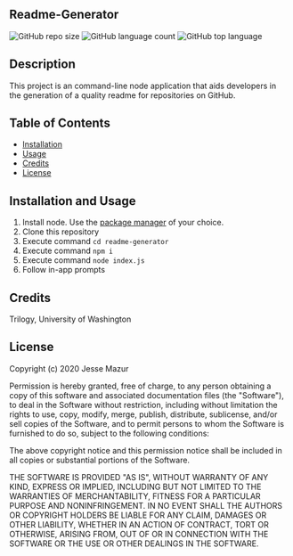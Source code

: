 ## Readme-Generator
![GitHub repo size](https://img.shields.io/github/repo-size/JMantis0/readme-generator)  ![GitHub language count](https://img.shields.io/github/languages/count/JMantis0/readme-generator)  ![GitHub top language](https://img.shields.io/github/languages/top/JMantis0/readme-generator)
## Description

This project is an command-line node application that aids developers in the generation of a quality readme for repositories on GitHub.

## Table of Contents

* [Installation](#installation)
* [Usage](#usage)
* [Credits](#credits)
* [License](#license)

## Installation and Usage

1) Install node.  Use the [package manager][] of your choice.
2) Clone this repository
3) Execute command `cd readme-generator`
4) Execute command `npm i`
5) Execute command `node index.js`
6) Follow in-app prompts

[package manager]: https://nodejs.org/en/download/package-manager/

## Credits

Trilogy, University of Washington

## License

Copyright (c) 2020 Jesse Mazur

Permission is hereby granted, free of charge, to any person obtaining a copy
of this software and associated documentation files (the "Software"), to deal
in the Software without restriction, including without limitation the rights
to use, copy, modify, merge, publish, distribute, sublicense, and/or sell
copies of the Software, and to permit persons to whom the Software is
furnished to do so, subject to the following conditions:

The above copyright notice and this permission notice shall be included in all
copies or substantial portions of the Software.

THE SOFTWARE IS PROVIDED "AS IS", WITHOUT WARRANTY OF ANY KIND, EXPRESS OR
IMPLIED, INCLUDING BUT NOT LIMITED TO THE WARRANTIES OF MERCHANTABILITY,
FITNESS FOR A PARTICULAR PURPOSE AND NONINFRINGEMENT. IN NO EVENT SHALL THE
AUTHORS OR COPYRIGHT HOLDERS BE LIABLE FOR ANY CLAIM, DAMAGES OR OTHER
LIABILITY, WHETHER IN AN ACTION OF CONTRACT, TORT OR OTHERWISE, ARISING FROM,
OUT OF OR IN CONNECTION WITH THE SOFTWARE OR THE USE OR OTHER DEALINGS IN THE
SOFTWARE.

